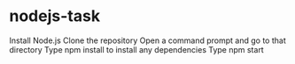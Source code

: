 # nodejs-task

Install Node.js
Clone the repository 
Open a command prompt and go to that directory
Type npm install to install any dependencies
Type npm start
